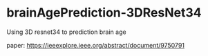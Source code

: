 # brainAgePrediction-3DResNet34
Using 3D resnet34 to prediction brain age

paper: https://ieeexplore.ieee.org/abstract/document/9750791
